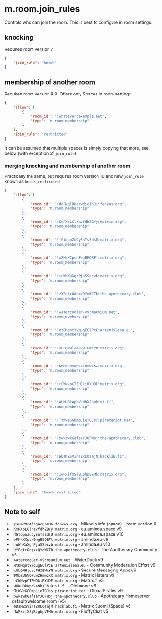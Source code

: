 # m.room.join_rules

Controls who can join the room. This is best to configure in room settings.

## knocking

Requires room version 7

```json
{
	"join_rule": "knock"
}
```

## membership of another room

Requires room version <del>8</del> 9. Offers only Spaces in room settings

```json
{
	"allow": [
		{
			"room_id": "!whatever:example.net",
			"type": "m.room_membership"
		}
	],
	"join_rule": "restricted"
}
```

It can be assumed that multiple spaces is simply copying that more,
see below (with exception of `join_rule`)

### merging knocking and membership of another room

Practically the same, but requires room version 10 and new `join_rule` known as
`knock_restricted`

```json
{
	"allow": [
		{
			"room_id": "!ddFNqIRUacwdicInJz:feneas.org",
			"type": "m.room_membership"
		},
		{
			"room_id": "!SxRXoLGlraVfdhZBYy:matrix.org",
			"type": "m.room_membership"
		},
		{
			"room_id": "!fGtopoZuCySnTsSdsU:matrix.org",
			"type": "m.room_membership"
		},
		{
			"room_id": "!xFKkXCpcnEwgBEQBFt:matrix.org",
			"type": "m.room_membership"
		},
		{
			"room_id": "!ruWhXaXgrPjaSSecvb:matrix.org",
			"type": "m.room_membership"
		},
		{
			"room_id": "!zYPetrOdqxxQYoWCTb:the-apothecary.club",
			"type": "m.room_membership"
		},
		{
			"room_id": "!watercooler-v9:maunium.net",
			"type": "m.room_membership"
		},
		{
			"room_id": "!etDMqntYVqugEClPcE:artemislena.eu",
			"type": "m.room_membership"
		},
		{
			"room_id": "!sOLQNHloevPHIEWcYN:matrix.org",
			"type": "m.room_membership"
		},
		{
			"room_id": "!KMbEUhVQHLwZHmwzKX:matrix.org",
			"type": "m.room_membership"
		},
		{
			"room_id": "!rCWNvpCTZHQkiRYUDE:matrix.org",
			"type": "m.room_membership"
		},
		{
			"room_id": "!AUKUBkWpbVaNhXJhuD:vi.fi",
			"type": "m.room_membership"
		},
		{
			"room_id": "!TtWVeGGDmpLieTGJss:pirateriot.net",
			"type": "m.room_membership"
		},
		{
			"room_id": "!xwkzwkGafsaYJOFWoj:the-apothecary.club",
			"type": "m.room_membership"
		},
		{
			"room_id": "!WDaMZSVinTZRLOTajM:hacklab.fi",
			"type": "m.room_membership"
		},
		{
			"room_id": "!IwPxifXSjBLghpVEMh:matrix.org",
			"type": "m.room_membership"
		}
	],
	"join_rule": "knock_restricted"
}
```

## Note to self

* `!psumPMeAfzgAeQpXMG:feneas.org` - Mikaela.info (space) - room version 6
* `!SxRXoLGlraVfdhZBYy:matrix.org` - eu.aminda.space v9
* `!fGtopoZuCySnTsSdsU:matrix.org` - eu.aminda.space v10
* `!xFKkXCpcnEwgBEQBFt:matrix.org` - aminda.eu v9
* `!ruWhXaXgrPjaSSecvb:matrix.org` - aminda.eu v10
* `!zYPetrOdqxxQYoWCTb:the-apothecary.club` - The Apothecary Community v6
* `!watercooler-v9:maunium.net` - WaterDuck v9
* `!etDMqntYVqugEClPcE:artemislena.eu` - Community Moderation Effort v9
* `!sOLQNHloevPHIEWcYN:matrix.org` - Secure Messaging Apps v6
* `!KMbEUhVQHLwZHmwzKX:matrix.org` - Matrix Haters v9
* `!rCWNvpCTZHQkiRYUDE:matrix.org` - Matrix.fi v5
* `!AUKUBkWpbVaNhXJhuD:vi.fi` - Olohuone v6
* `!TtWVeGGDmpLieTGJss:pirateriot.net` - GlobalPirates v9
* `!xwkzwkGafsaYJOFWoj:the-apothecary.club` - Apothecary Homeserver default/welcome room (v5)
* `!WDaMZSVinTZRLOTajM:hacklab.fi` - Matrix Suomi (Space) v6
* `!IwPxifXSjBLghpVEMh:matrix.org` - FluffyChat v5
